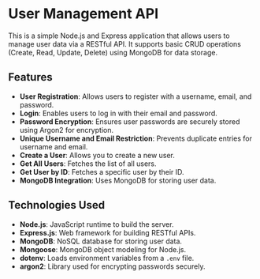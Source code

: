 # User Management API

This is a simple Node.js and Express application that allows users to manage user data via a RESTful API. It supports basic CRUD operations (Create, Read, Update, Delete) using MongoDB for data storage.

## Features

- **User Registration**: Allows users to register with a username, email, and password.
- **Login**: Enables users to log in with their email and password.
- **Password Encryption**: Ensures user passwords are securely stored using Argon2 for encryption.
- **Unique Username and Email Restriction**: Prevents duplicate entries for username and email.
- **Create a User**: Allows you to create a new user.
- **Get All Users**: Fetches the list of all users.
- **Get User by ID**: Fetches a specific user by their ID.
- **MongoDB Integration**: Uses MongoDB for storing user data.

## Technologies Used

- **Node.js**: JavaScript runtime to build the server.
- **Express.js**: Web framework for building RESTful APIs.
- **MongoDB**: NoSQL database for storing user data.
- **Mongoose**: MongoDB object modeling for Node.js.
- **dotenv**: Loads environment variables from a `.env` file.
- **argon2**: Library used for encrypting passwords securely.
